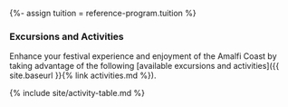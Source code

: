 {%- assign tuition = reference-program.tuition %}

### Excursions and Activities

Enhance your festival experience and enjoyment of the Amalfi Coast by taking advantage of the following [available excursions and activities]({{ site.baseurl }}{% link activities.md %}).

{% include site/activity-table.md %}

